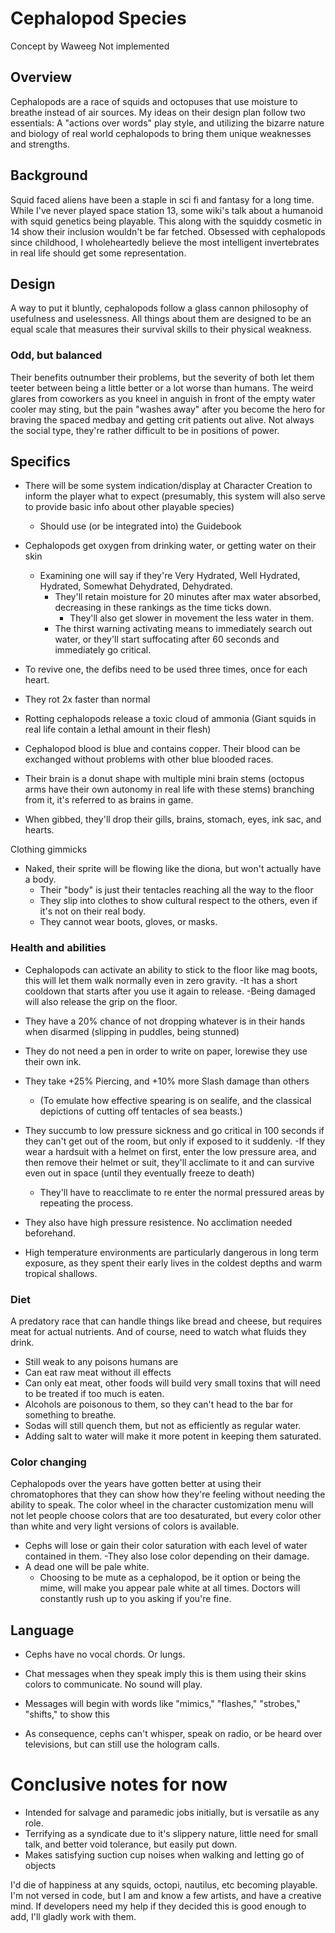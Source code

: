 # Cephalopod Species

Concept by Waweeg
Not implemented

## Overview

Cephalopods are a race of squids and octopuses that use moisture to breathe instead of air sources.
My ideas on their design plan follow two essentials: A "actions over words" play style, and utilizing the bizarre nature and biology of real world cephalopods to bring them unique weaknesses and strengths.



## Background

Squid faced aliens have been a staple in sci fi and fantasy for a long time. While I've never played space station 13, some wiki's talk about a humanoid with squid genetics being playable. This along with the squiddy cosmetic in 14 show their inclusion wouldn't be far fetched. Obsessed with cephalopods since childhood, I wholeheartedly believe the most intelligent invertebrates in real life should get some representation.


## Design

A way to put it bluntly, cephalopods follow a glass cannon philosophy of usefulness and uselessness.
All things about them are designed to be an equal scale that measures their survival skills to their physical weakness.

### Odd, but balanced
Their benefits outnumber their problems, but the severity of both let them teeter between being a little better or a lot worse than humans. The weird glares from coworkers as you kneel in anguish in front of the empty water cooler may sting, but the pain "washes away" after you become the hero for braving the spaced medbay and getting crit patients out alive. Not always the social type, they're rather difficult to be in positions of power.

## Specifics 

- There will be some system indication/display at Character Creation to inform the player what to expect (presumably, this system will also serve to provide basic info about other playable species)
  - Should use (or be integrated into) the Guidebook

- Cephalopods get oxygen from drinking water, or getting water on their skin
  - Examining one will say if they're Very Hydrated, Well Hydrated, Hydrated, Somewhat Dehydrated, Dehydrated.
    - They'll retain moisture for 20 minutes after max water absorbed, decreasing in these rankings as the time ticks down.
        - They'll also get slower in movement the less water in them.
    - The thirst warning activating means to immediately search out water, or they'll start suffocating after 60 seconds and immediately go critical.

- To revive one, the defibs need to be used three times, once for each heart. 
- They rot 2x faster than normal
- Rotting cephalopods release a toxic cloud of ammonia (Giant squids in real life contain a lethal amount in their flesh)

- Cephalopod blood is blue and contains copper. Their blood can be exchanged without problems with other blue blooded races.
- Their brain is a donut shape with multiple mini brain stems (octopus arms have their own autonomy in real life with these stems) branching from it, it's referred to as brains in game.
- When gibbed, they'll drop their gills, brains, stomach, eyes, ink sac, and hearts. 

Clothing gimmicks
- Naked, their sprite will be flowing like the diona, but won't actually have a body. 
  - Their "body" is just their tentacles reaching all the way to the floor
  - They slip into clothes to show cultural respect to the others, even if it's not on their real body.
  - They cannot wear boots, gloves, or masks.

### Health and abilities
- Cephalopods can activate an ability to stick to the floor like mag boots, this will let them walk normally even in zero gravity.
 -It has a short cooldown that starts after you use it again to release.
  -Being damaged will also release the grip on the floor.
 
- They have a 20% chance of not dropping whatever is in their hands when disarmed (slipping in puddles, being stunned)

 - They do not need a pen in order to write on paper, lorewise they use their own ink. 

- They take +25% Piercing, and +10% more Slash damage than others
  - (To emulate how effective spearing is on sealife, and the classical depictions of cutting off tentacles of sea beasts.)

- They succumb to low pressure sickness and go critical in 100 seconds if they can't get out of the room, but only if exposed to it suddenly. 
   -If they wear a hardsuit with a helmet on first, enter the low pressure area, and then remove their helmet or suit, they'll acclimate to it and can survive even out in space (until they eventually freeze to death) 
   - They'll have to reacclimate to re enter the normal pressured areas by repeating the process.
- They also have high pressure resistence. No acclimation needed beforehand. 

- High temperature environments are particularly dangerous in long term exposure, as they spent their early lives in the coldest depths and warm tropical shallows. 

### Diet
A predatory race that can handle things like bread and cheese, but requires meat for actual nutrients. And of course, need to watch what fluids they drink.

- Still weak to any poisons humans are
- Can eat raw meat without ill effects
- Can only eat meat, other foods will build very small toxins that will need to be treated if too much is eaten.
- Alcohols are poisonous to them, so they can't head to the bar for something to breathe. 
- Sodas will still quench them, but not as efficiently as regular water.
- Adding salt to water will make it more potent in keeping them saturated.

### Color changing
Cephalopods over the years have gotten better at using their chromatophores that they can show how they're feeling without needing the ability to speak. 
The color wheel in the character customization menu will not let people choose colors that are too desaturated, but every color other than white and very light versions of colors is available.

- Cephs will lose or gain their color saturation with each level of water contained in them.
   -They also lose color depending on their damage.
- A dead one will be pale white. 
     - Choosing to be mute as a cephalopod, be it option or being the mime, will make you appear pale white at all times. Doctors will constantly rush up to you asking if you're fine.

## Language
- Cephs have no vocal chords. Or lungs.
- Chat messages when they speak imply this is them using their skins colors to communicate. No sound will play.
- Messages will begin with words like "mimics," "flashes," "strobes," "shifts," to show this

- As consequence, cephs can't whisper, speak on radio, or be heard over televisions, but can still use the hologram calls.


# Conclusive notes for now

- Intended for salvage and paramedic jobs initially, but is versatile as any role.
- Terrifying as a syndicate due to it's slippery nature, little need for small talk, and better void tolerance, but easily put down.
- Makes satisfying suction cup noises when walking and letting go of objects

I'd die of happiness at any squids, octopi, nautilus, etc becoming playable. 
I'm not versed in code, but I am and know a few artists, and have a creative mind. If developers need my help if they decided this is good enough to add, I'll gladly work with them.
